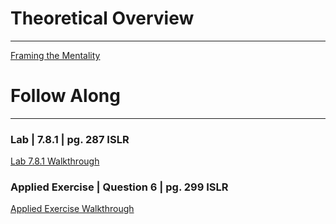 # Theoretical Overview
------
[Framing the Mentality](/code/Theoretical.html)  


# Follow Along
------
### Lab | 7.8.1 | pg. 287 ISLR

[Lab 7.8.1 Walkthrough](/code/polyandstepR.html)


### Applied Exercise | Question 6 | pg. 299 ISLR

[Applied Exercise Walkthrough](/code/AppCh7PolyStep.html)


